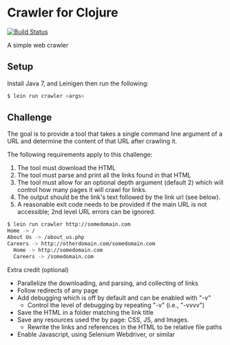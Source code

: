 # Crawler for Clojure

[![Build Status](https://travis-ci.org/jkamenik/crawler-clojure.svg?branch=master)](https://travis-ci.org/jkamenik/crawler-clojure)

A simple web crawler

## Setup

Install Java 7, and Leinigen then run the following:

```bash
$ lein run crawler <args>
```

## Challenge

The goal is to provide a tool that takes a single command line
argument of a URL and determine the content of that URL after crawling
it.

The following requirements apply to this challenge:

1. The tool must download the HTML
1. The tool must parse and print all the links found in that HTML
1. The tool must allow for an optional depth argument (default 2)
   which will control how many pages it will crawl for links.
1. The output should be the link's text followed by the link url (see
   below).
1. A reasonable exit code needs to be provided if the main URL is not
   accessible; 2nd level URL errors can be ignored.

```bash
$ lein run crawler http://somedomain.com
Home -> /
About Us -> /about_us.php
Careers -> http://otherdomain.com/somedomain.com
  Home -> http://somedomain.com
  Careers -> /somedomain.com
```

Extra credit (optional)
* Parallelize the downloading, and parsing, and collecting of links
* Follow redirects of any page
* Add debugging which is off by default and can be enabled with "-v"
  * Control the level of debugging by repeating "-v" (i.e., "-vvvv")
* Save the HTML in a folder matching the link title
* Save any resources used the by page: CSS, JS, and Images.
  * Rewrite the links and references in the HTML to be relative file paths
* Enable Javascript, using Selenium Webdriver, or similar

